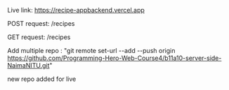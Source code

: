 Live link: https://recipe-appbackend.vercel.app

POST request: /recipes

GET request: /recipes

Add multiple repo : "git remote set-url --add --push origin https://github.com/Programming-Hero-Web-Course4/b11a10-server-side-NaimaNITU.git"

new repo added for live
